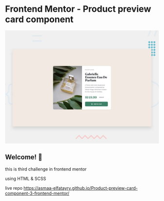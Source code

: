 # Frontend Mentor - Product preview card component

![Design preview for the Product preview card component coding challenge](./design/desktop-preview.jpg)

## Welcome! 👋

this is third challenge in frontend mentor 

using HTML & SCSS

live repo https://asmaa-elfatayry.github.io/Product-preview-card-component-3-frontend-mentor/
